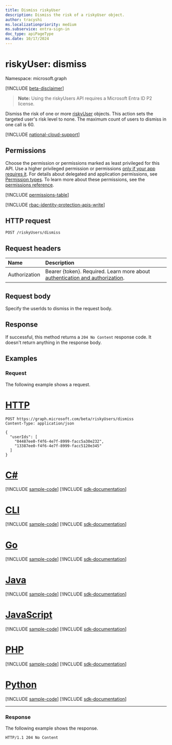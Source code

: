 ```yaml
---
title: Dismiss riskyUser
description: Dismiss the risk of a riskyUser object.
author: tracyshi
ms.localizationpriority: medium
ms.subservice: entra-sign-in
doc_type: apiPageType
ms.date: 10/17/2024
---
```


# riskyUser: dismiss

Namespace: microsoft.graph

[!INCLUDE [beta-disclaimer](../../includes/beta-disclaimer.md)]

>**Note:** Using the riskyUsers API requires a Microsoft Entra ID P2 license.

Dismiss the risk of one or more [riskyUser](../resources/riskyuser.md) objects. This action sets the targeted user's risk level to none. The maximum count of users to dismiss in one call is 60.

[!INCLUDE [national-cloud-support](../../includes/global-us.md)]

## Permissions
Choose the permission or permissions marked as least privileged for this API. Use a higher privileged permission or permissions [only if your app requires it](/graph/permissions-overview#best-practices-for-using-microsoft-graph-permissions). For details about delegated and application permissions, see [Permission types](/graph/permissions-overview#permission-types). To learn more about these permissions, see the [permissions reference](/graph/permissions-reference).

<!-- { "blockType": "permissions", "name": "riskyusers_dismiss" } -->
[!INCLUDE [permissions-table](../includes/permissions/riskyusers-dismiss-permissions.md)]

[!INCLUDE [rbac-identity-protection-apis-write](../includes/rbac-for-apis/rbac-identity-protection-apis-write.md)]

## HTTP request
<!-- { "blockType": "ignored" } -->
```http
POST /riskyUsers/dismiss
```


## Request headers
| Name      |Description|
|:----------|:----------|
|Authorization|Bearer {token}. Required. Learn more about [authentication and authorization](/graph/auth/auth-concepts).|

## Request body
Specify the userIds to dismiss in the request body.

## Response

If successful, this method returns a `204 No Content` response code. It doesn't return anything in the response body.
## Examples
<!--### Example 1: Dismiss risky users-->
### Request
The following example shows a request.

# [HTTP](#tab/http)
<!-- {
  "blockType": "request",
  "name": "dismiss_riskyuser_1"
}-->
```http
POST https://graph.microsoft.com/beta/riskyUsers/dismiss
Content-Type: application/json

{
  "userIds": [
    "04487ee0-f4f6-4e7f-8999-facc5a30e232",
    "13387ee0-f4f6-4e7f-8999-facc5120e345"
  ]
}
```

# [C#](#tab/csharp)
[!INCLUDE [sample-code](../includes/snippets/csharp/dismiss-riskyuser-1-csharp-snippets.md)]
[!INCLUDE [sdk-documentation](../includes/snippets/snippets-sdk-documentation-link.md)]

# [CLI](#tab/cli)
[!INCLUDE [sample-code](../includes/snippets/cli/dismiss-riskyuser-1-cli-snippets.md)]
[!INCLUDE [sdk-documentation](../includes/snippets/snippets-sdk-documentation-link.md)]

# [Go](#tab/go)
[!INCLUDE [sample-code](../includes/snippets/go/dismiss-riskyuser-1-go-snippets.md)]
[!INCLUDE [sdk-documentation](../includes/snippets/snippets-sdk-documentation-link.md)]

# [Java](#tab/java)
[!INCLUDE [sample-code](../includes/snippets/java/dismiss-riskyuser-1-java-snippets.md)]
[!INCLUDE [sdk-documentation](../includes/snippets/snippets-sdk-documentation-link.md)]

# [JavaScript](#tab/javascript)
[!INCLUDE [sample-code](../includes/snippets/javascript/dismiss-riskyuser-1-javascript-snippets.md)]
[!INCLUDE [sdk-documentation](../includes/snippets/snippets-sdk-documentation-link.md)]

# [PHP](#tab/php)
[!INCLUDE [sample-code](../includes/snippets/php/dismiss-riskyuser-1-php-snippets.md)]
[!INCLUDE [sdk-documentation](../includes/snippets/snippets-sdk-documentation-link.md)]

# [Python](#tab/python)
[!INCLUDE [sample-code](../includes/snippets/python/dismiss-riskyuser-1-python-snippets.md)]
[!INCLUDE [sdk-documentation](../includes/snippets/snippets-sdk-documentation-link.md)]

---

### Response
The following example shows the response.
<!-- {
  "blockType": "response",
  "truncated": true
} -->
```http
HTTP/1.1 204 No Content
```

<!--
### Example 2: Dismiss a risky user
#### Request
The following example shows a request.

<!-- {
  "blockType": "request",
  "name": "dismiss_riskyuser_2"
}-->
<!--```http
POST https://graph.microsoft.com/beta/identityProtection/riskyUsers/dismiss
Content-Type: application/json

{
  "userIds": [
    "04487ee0-f4f6-4e7f-8999-facc5a30e232"
  ]
}
```

#### Response
The following example shows the response.
<!-- {
  "blockType": "response",
  "truncated": true
} -->
<!--```http
HTTP/1.1 204 No Content
```

<!-- uuid: 8fcb5dbc-d5aa-4681-8e31-b001d5168d79
2015-10-25 14:57:30 UTC -->
<!-- {
  "type": "#page.annotation",
  "description": "Dismiss riskyUsers",
  "keywords": "",
  "section": "documentation",
  "tocPath": "",
  "suppressions": [
  ]
}-->
